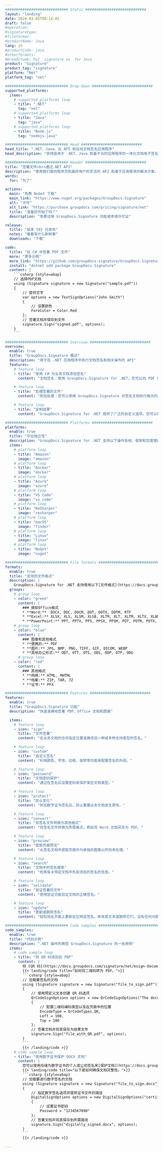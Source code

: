 ```yaml
---
############################# Static ############################
layout: "landing"
date: 2024-03-05T08:14:01
draft: false
#operation: 
#signaturetype: 
#fileformat: 
#productName: Java
lang: zh
#productCode: java
#otherformats: 
#breadcrumb: Put  signature on  for Java
product: "Signature"
product_tag: "signature"
platform: "Net"
platform_tag: "net"

############################# Drop-down ############################
supported_platforms:
  items:
    # supported_platforms loop
    - title: ".NET"
      tag: "net"
    # supported_platforms loop
    - title: "Java"
      tag: "java"
    # supported_platforms loop
    - title: "Node.js"
      tag: "nodejs-java"

############################# Head ############################
head_title: ".NET、Java、云 API 和在线文档签名应用程序"
head_description: "获得适用于 .NET、Java 和基于云的应用程序的一体化文档电子签名解决方案。使用简单的拖放功能在线签署常见文档格式"

############################# Header ############################
title: "签署文件<br>通过.NET API"
description: "使用我们面向程序员和最终用户的灵活的 API 和基于应用程序的解决方案，在任何平台上签署数字文档和图像。"
words:
  for: "为了"

actions:
  main: "免费 NuGet 下载"
  main_link: "https://www.nuget.org/packages/GroupDocs.Signature"
  alt: "许可"
  alt_link: "https://purchase.groupdocs.com/pricing/signature/net"
  title: "准备好开始了吗？"
  description: "免费试用 GroupDocs.Signature 功能或申请许可证"

release:
  title: "版本 {0} 已发布"
  notes: "看看有什么新鲜事"
  downloads: "下载"

code:
  title: "在 C# 中签署 PDF 文件"
  more: "更多示例"
  more_link: "https://github.com/groupdocs-signature/GroupDocs.Signature-for-.NET"
  install: "dotnet add package GroupDocs.Signature"
  content: |
    ```csharp {style=abap}   
    // 选择PDF文档
    using (Signature signature = new Signature("sample.pdf"))
    {
        // 提供文字
        var options = new TextSignOptions("John Smith")
        {
            // 设置颜色
            ForeColor = Color.Red
        };
        // 签署文档并保存到文件
        signature.Sign("signed.pdf", options);
    }
    ```

############################# Overview ############################
overview:
  enable: true
  title: "GroupDocs.Signature 概述"
  description: "用于在 .NET 应用程序中执行文档签名和相关操作的 API"
  features:
    # feature loop
    - title: "使用 C# 为业务文档添加签名"
      content: "文档签名：使用 GroupDocs.Signature for .NET，您可以向 PDF 和 Office 文档添加各种类型的签名，例如文本、图像、条形码和数字证书。此 API 允许您使用几乎任何数据类型（包括隐藏元数据）对文档进行签名。"

    # feature loop
    - title: "处理签署的文件"
      content: "附加处理：您可以使用 GroupDocs.Signature 对签名文档执行强大的操作。这包括搜索业务文档中的现有签名并使用特定标准验证它们。此外，您还可以通过此 .NET API 检索文档信息和预览页面。"

    # feature loop
    - title: "定制结果"
      content: "GroupDocs.Signature for .NET 提供了广泛的自定义选项。您可以将签名精确地放置在文档页面上的任何位置，并使用各种设置调整其外观。此外，该 API 支持以多种受支持的格式保存已处理的文档。"

############################# Platforms ############################
platforms:
  enable: true
  title: "平台独立性"
  description: "GroupDocs.Signature for .NET 支持以下操作系统、框架和包管理器"
  items:
    # platform loop
    - title: "Amazon"
      image: "amazon"
    # platform loop
    - title: "Docker"
      image: "docker"
    # platform loop
    - title: "Azure"
      image: "azure"
    # platform loop
    - title: "VS Code"
      image: "vs_code"
    # platform loop
    - title: "ReSharper"
      image: "resharper"
    # platform loop
    - title: "macOS"
      image: "finder"
    # platform loop
    - title: "Linux"
      image: "linux"
    # platform loop
    - title: "NuGet"
      image: "nuget"

############################# File formats ############################
formats:
  enable: true
  title: "支持的文件格式"
  description: |
    GroupDocs.Signature for .NET 支持使用以下[文件格式](https://docs.groupdocs.com/signature/net/supported-document-formats/) 进行操作。
  groups:
    # group loop
    - color: "green"
      content: |
        ### 微软Office格式
        * **Word:**  DOCX, DOC, DOCM, DOT, DOTX, DOTM, RTF
        * **Excel:** XLSX, XLS, XLSM, XLSB, XLTM, XLT, XLTM, XLTX, XLAM, SXC, SpreadsheetML
        * **PowerPoint:** PPT, PPTX, PPS, PPSX, PPSM, POT, POTM, POTX, PPTM
    # group loop
    - color: "blue"
      content: |
        ### 图像和其他格式
        * **便携的:** PDF
        * **图片:** JPG, BMP, PNG, TIFF, GIF, DICOM, WEBP
        * **其他办公形式:** ODT, OTT, OTS, ODS, ODP, OTP, ODG
      # group loop
    - color: "red"
      content: |
        ### 其他格式
        * **网络:** HTML, MHTML
        * **档案:** ZIP, TAR, 7Z
        * **证书:** PFX

############################# Features ############################
features:
  enable: true
  title: "GroupDocs.Signature 功能"
  description: "快速准确地签署 PDF、Office 文档和图像"

  items:
    # feature loop
    - icon: "sign"
      title: "文件签署"
      content: "在业务文档的任何指定位置准确添加一种或多种支持类型的签名。"

    # feature loop
    - icon: "custom"
      title: "自定义签名"
      content: "利用颜色、字体、边框、旋转等功能来配置签名的外观。"

    # feature loop
    - icon: "password"
      title: "文档密码保护"
      content: "通过在签名后设置密码来保护某些文档类型。"

    # feature loop
    - icon: "protect"
      title: "防止变化"
      content: "附加数字证书签名后，防止重要业务文档发生更改。"

    # feature loop
    - icon: "convert"
      title: "将签名文件转换为其他格式"
      content: "将签名文件转换为所需格式，例如将 Word 文档另存为 PDF。"

    # feature loop
    - icon: "preview"
      title: "提取页面预览"
      content: "从签名文档中提取页面作为单独的图像以供将来处理。"

    # feature loop
    - icon: "search"
      title: "文档中的签名搜索"
      content: "检索有关特定文档中先前添加的签名的信息。"

    # feature loop
    - icon: "validate"
      title: "验证签署的文件"
      content: "使用验证功能验证文档的正确签名。"

    # feature loop
    - icon: "update"
      title: "更新或删除签名"
      content: "轻松地在页面上重新定位特定签名、修改其文本或删除它们，没有任何问题。"

############################# Code samples ############################
code_samples:
  enable: true
  title: "代码示例"
  description: ".NET 操作的典型 GroupDocs.Signature 的一些用例"
  items:
    # code sample loop
    - title: "将 QR 码添加到 PDF"
      content: |
        将 [QR 码](https://docs.groupdocs.com/signature/net/esign-document-with-qr-code-signature/) 添加到 PDF 文档的特定页面可以增强业务流程。 以下是如何使用 GroupDocs.Signature 添加 QR 码的示例。
        {{< landing/code title="如何将二维码转为 PDF。">}}
        ```csharp {style=abap}
        // 加载要签名的文档
        using (Signature signature = new Signature("file_to_sign.pdf"))
        {
            // 使用预定义文本创建 QR 码选项
            QrCodeSignOptions options = new QrCodeSignOptions("The document is approved by John Smith")
            {
                // 配置二维码编码类型以及在页面中的位置
                EncodeType = QrCodeTypes.QR,
                Left = 100,
                Top = 100
            };
            // 签署文档并将其保存为结果文件
            signature.Sign("file_with_QR.pdf", options);
        }
        ```
        {{< /landing/code >}}
    # code sample loop
    - title: "使用数字证书保护 DOCX 文档"
      content: |
        您可以使用存储为数字证书的个人或公司签名来[保护文档](https://docs.groupdocs.com/signature/net/esign-document-with-digital-signature/)。 此类受保护的文档无法在不使签名无效的情况下进行修改。
        {{< landing/code title="以下是如何确保文档完整性。">}}
        ```csharp {style=abap}   
        // 加载要进行数字签名的文档
        using (Signature signature = new Signature("file_to_sign.docx"))
        {
            // 指定数字签名选项并提供证书文件的路径
            DigitalSignOptions options = new DigitalSignOptions("certificate.pfx")
            {
                // 设置证书密码
                Password = "1234567890"
            };
            // 签署文档并将其保存到所需路径
            signature.Sign("digitally_signed.docx", options);
        }
        ```
        {{< /landing/code >}}

---
```

